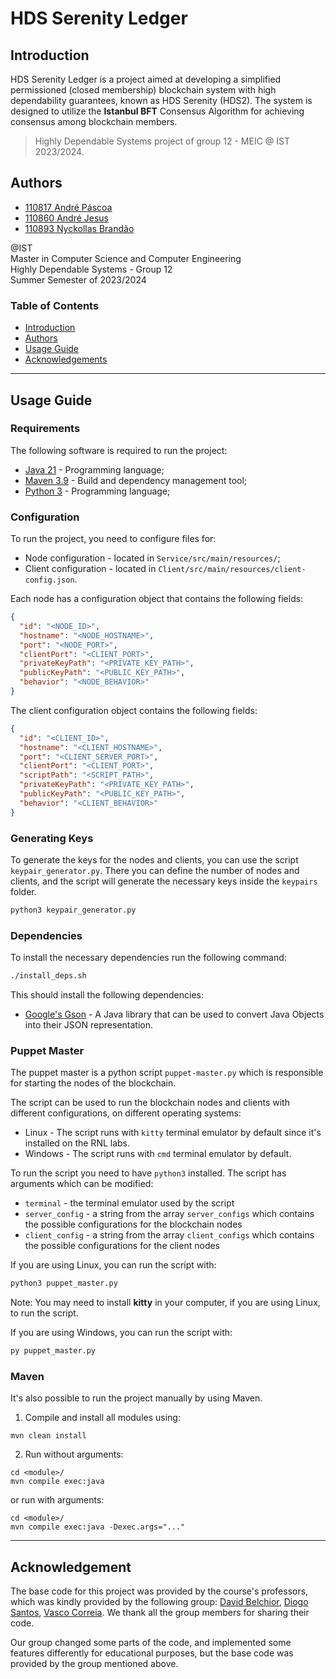 # HDS Serenity Ledger

## Introduction

HDS Serenity Ledger is a project aimed at developing a simplified permissioned (closed membership) blockchain system
with high dependability guarantees, known as HDS Serenity (HDS2). The system is designed to utilize the **Istanbul BFT**
Consensus Algorithm for achieving consensus among blockchain members.

> Highly Dependable Systems project of group 12 - MEIC @ IST 2023/2024.

## Authors

- [110817 André Páscoa](https://github.com/devandrepascoa)
- [110860 André Jesus](https://github.com/andre-j3sus)
- [110893 Nyckollas Brandão](https://github.com/Nyckoka)

@IST<br>
Master in Computer Science and Computer Engineering<br>
Highly Dependable Systems - Group 12<br>
Summer Semester of 2023/2024

### Table of Contents

- [Introduction](#introduction)
- [Authors](#authors)
- [Usage Guide](#usage-guide)
- [Acknowledgements](#acknowledgements)

---

## Usage Guide

### Requirements

The following software is required to run the project:

- [Java 21](https://openjdk.org/projects/jdk/21/) - Programming language;
- [Maven 3.9](https://maven.apache.org/) - Build and dependency management tool;
- [Python 3](https://www.python.org/downloads/) - Programming language;

### Configuration

To run the project, you need to configure files for:

* Node configuration - located in `Service/src/main/resources/`;
* Client configuration - located in `Client/src/main/resources/client-config.json`.

Each node has a configuration object that contains the following fields:

```json
{
  "id": "<NODE_ID>",
  "hostname": "<NODE_HOSTNAME>",
  "port": "<NODE_PORT>",
  "clientPort": "<CLIENT_PORT>",
  "privateKeyPath": "<PRIVATE_KEY_PATH>",
  "publicKeyPath": "<PUBLIC_KEY_PATH>",
  "behavior": "<NODE_BEHAVIOR>"
}
```

The client configuration object contains the following fields:

```json
{
  "id": "<CLIENT_ID>",
  "hostname": "<CLIENT_HOSTNAME>",
  "port": "<CLIENT_SERVER_PORT>",
  "clientPort": "<CLIENT_PORT>",
  "scriptPath": "<SCRIPT_PATH>",
  "privateKeyPath": "<PRIVATE_KEY_PATH>",
  "publicKeyPath": "<PUBLIC_KEY_PATH>",
  "behavior": "<CLIENT_BEHAVIOR>"
}
```

### Generating Keys

To generate the keys for the nodes and clients, you can use the script `keypair_generator.py`.
There you can define the number of nodes and clients, and the script will generate the necessary keys inside
the `keypairs` folder.

```bash
python3 keypair_generator.py
```

### Dependencies

To install the necessary dependencies run the following command:

```bash
./install_deps.sh
```

This should install the following dependencies:

- [Google's Gson](https://github.com/google/gson) - A Java library that can be used to convert Java Objects into their
  JSON representation.

### Puppet Master

The puppet master is a python script `puppet-master.py` which is responsible for starting the nodes of the blockchain.

The script can be used to run the blockchain nodes and clients with different configurations, on different operating
systems:

* Linux - The script runs with `kitty` terminal emulator by default since it's installed on the RNL labs.
* Windows - The script runs with `cmd` terminal emulator by default.

To run the script you need to have `python3` installed.
The script has arguments which can be modified:

- `terminal` - the terminal emulator used by the script
- `server_config` - a string from the array `server_configs` which contains the possible configurations for the
  blockchain nodes
- `client_config` - a string from the array `client_configs` which contains the possible configurations for the client
  nodes

If you are using Linux, you can run the script with:

```bash
python3 puppet_master.py
```

Note: You may need to install **kitty** in your computer, if you are using Linux, to run the script.

If you are using Windows, you can run the script with:

```bash
py puppet_master.py
```

### Maven

It's also possible to run the project manually by using Maven.

1. Compile and install all modules using:

```
mvn clean install
```

2. Run without arguments:

```
cd <module>/
mvn compile exec:java
```

or run with arguments:

```
cd <module>/
mvn compile exec:java -Dexec.args="..."
```

---

## Acknowledgement

The base code for this project was provided by the course's professors, which was kindly provided by the following
group: [David Belchior](https://github.com/DavidAkaFunky), [Diogo Santos](https://github.com/DiogoSantoss), [Vasco Correia](https://github.com/Vaascoo).
We thank all the group members for sharing their code.

Our group changed some parts of the code, and implemented some features differently for educational purposes, but the
base code was provided by the group mentioned above.

